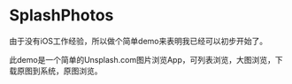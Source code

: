 # SplashPhotos

由于没有iOS工作经验，所以做个简单demo来表明我已经可以初步开始了。

此demo是一个简单的Unsplash.com图片浏览App，可列表浏览，大图浏览，下载原图到系统，原图浏览。






